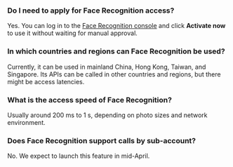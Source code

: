 ### Do I need to apply for Face Recognition access?
Yes. You can log in to the [Face Recognition console](https://console.cloud.tencent.com/aiface) and click **Activate now** to use it without waiting for manual approval.

### In which countries and regions can Face Recognition be used?
Currently, it can be used in mainland China, Hong Kong, Taiwan, and Singapore. Its APIs can be called in other countries and regions, but there might be access latencies.

### What is the access speed of Face Recognition?
Usually around 200 ms to 1 s, depending on photo sizes and network environment.

### Does Face Recognition support calls by sub-account?
No. We expect to launch this feature in mid-April.



